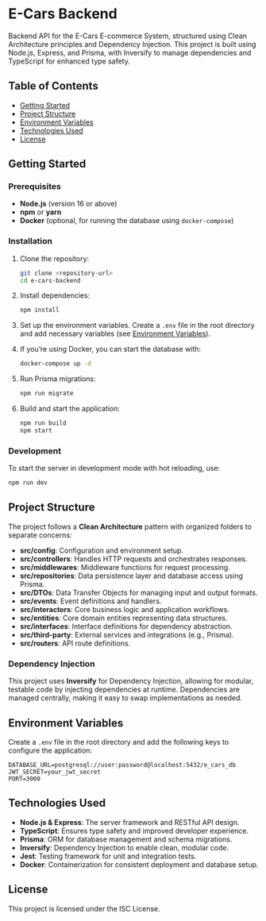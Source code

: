 
# E-Cars Backend

Backend API for the E-Cars E-commerce System, structured using Clean Architecture principles and Dependency Injection. This project is built using Node.js, Express, and Prisma, with Inversify to manage dependencies and TypeScript for enhanced type safety.

## Table of Contents

- [Getting Started](#getting-started)
- [Project Structure](#project-structure)
- [Environment Variables](#environment-variables)
- [Technologies Used](#technologies-used)
- [License](#license)

## Getting Started

### Prerequisites

- **Node.js** (version 16 or above)
- **npm** or **yarn**
- **Docker** (optional, for running the database using `docker-compose`)

### Installation

1. Clone the repository:

   ```bash
   git clone <repository-url>
   cd e-cars-backend
   ```

2. Install dependencies:

   ```bash
   npm install
   ```

3. Set up the environment variables. Create a `.env` file in the root directory and add necessary variables (see [Environment Variables](#environment-variables)).

4. If you’re using Docker, you can start the database with:

   ```bash
   docker-compose up -d
   ```

5. Run Prisma migrations:

   ```bash
   npm run migrate
   ```

6. Build and start the application:

   ```bash
   npm run build
   npm start
   ```

### Development

To start the server in development mode with hot reloading, use:

```bash
npm run dev
```

## Project Structure

The project follows a **Clean Architecture** pattern with organized folders to separate concerns:

- **src/config**: Configuration and environment setup.
- **src/controllers**: Handles HTTP requests and orchestrates responses.
- **src/middlewares**: Middleware functions for request processing.
- **src/repositories**: Data persistence layer and database access using Prisma.
- **src/DTOs**: Data Transfer Objects for managing input and output formats.
- **src/events**: Event definitions and handlers.
- **src/interactors**: Core business logic and application workflows.
- **src/entities**: Core domain entities representing data structures.
- **src/interfaces**: Interface definitions for dependency abstraction.
- **src/third-party**: External services and integrations (e.g., Prisma).
- **src/routers**: API route definitions.

### Dependency Injection

This project uses **Inversify** for Dependency Injection, allowing for modular, testable code by injecting dependencies at runtime. Dependencies are managed centrally, making it easy to swap implementations as needed.

## Environment Variables

Create a `.env` file in the root directory and add the following keys to configure the application:

```plaintext
DATABASE_URL=postgresql://user:password@localhost:5432/e_cars_db
JWT_SECRET=your_jwt_secret
PORT=3000
```

## Technologies Used

- **Node.js & Express**: The server framework and RESTful API design.
- **TypeScript**: Ensures type safety and improved developer experience.
- **Prisma**: ORM for database management and schema migrations.
- **Inversify**: Dependency Injection to enable clean, modular code.
- **Jest**: Testing framework for unit and integration tests.
- **Docker**: Containerization for consistent deployment and database setup.

## License

This project is licensed under the ISC License.

